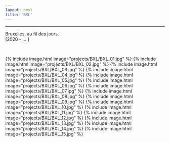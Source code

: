 ```yaml
---
layout: post
title: 'BXL'
---
```

---
 Bruxelles, au fil des jours.
 <br>
 [2020 - ... ]

 <br>

{% include image.html image="projects/BXL/BXL_01.jpg" %}
{% include image.html image="projects/BXL/BXL_02.jpg" %}
{% include image.html image="projects/BXL/BXL_03.jpg" %}
{% include image.html image="projects/BXL/BXL_04.jpg" %}
{% include image.html image="projects/BXL/BXL_05.jpg" %}
{% include image.html image="projects/BXL/BXL_06.jpg" %}
{% include image.html image="projects/BXL/BXL_07.jpg" %}
{% include image.html image="projects/BXL/BXL_08.jpg" %}
{% include image.html image="projects/BXL/BXL_09.jpg" %}
{% include image.html image="projects/BXL/BXL_10.jpg" %}
{% include image.html image="projects/BXL/BXL_11.jpg" %}
{% include image.html image="projects/BXL/BXL_12.jpg" %}
{% include image.html image="projects/BXL/BXL_13.jpg" %}
{% include image.html image="projects/BXL/BXL_14.jpg" %}
{% include image.html image="projects/BXL/BXL_15.jpg" %}
